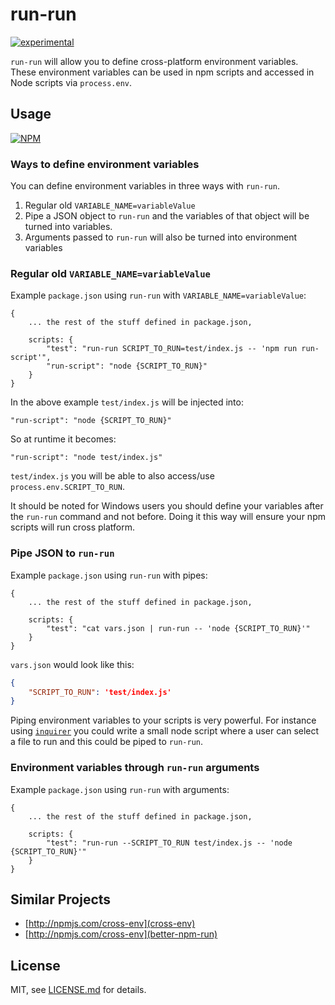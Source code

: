 # run-run

[![experimental](http://badges.github.io/stability-badges/dist/experimental.svg)](http://github.com/badges/stability-badges)

`run-run` will allow you to define cross-platform environment variables. These environment variables can be used in npm scripts and accessed in Node scripts via `process.env`.

## Usage

[![NPM](https://nodei.co/npm/run-run.png)](https://www.npmjs.com/package/run-run)

### Ways to define environment variables

You can define environment variables in three ways with `run-run`.

1. Regular old `VARIABLE_NAME=variableValue`
2. Pipe a JSON object to `run-run` and the variables of that object will be turned into variables.
3. Arguments passed to `run-run` will also be turned into environment variables

### Regular old `VARIABLE_NAME=variableValue`

Example `package.json` using `run-run` with `VARIABLE_NAME=variableValue`:
```
{
    ... the rest of the stuff defined in package.json,

    scripts: {
        "test": "run-run SCRIPT_TO_RUN=test/index.js -- 'npm run run-script'",
        "run-script": "node {SCRIPT_TO_RUN}"
    }
}
```

In the above example `test/index.js` will be injected into: 
```
"run-script": "node {SCRIPT_TO_RUN}"
```
So at runtime it becomes:
```
"run-script": "node test/index.js"
```

`test/index.js` you will be able to also access/use `process.env.SCRIPT_TO_RUN`.

It should be noted for Windows users you should define your variables after the `run-run` command and not before. Doing it this way will ensure your npm scripts will run cross platform.

### Pipe JSON to `run-run`

Example `package.json` using `run-run` with pipes:
```
{
    ... the rest of the stuff defined in package.json,

    scripts: {
        "test": "cat vars.json | run-run -- 'node {SCRIPT_TO_RUN}'"
    }
}
```

`vars.json` would look like this:
```json
{
    "SCRIPT_TO_RUN": 'test/index.js'
}
```

Piping environment variables to your scripts is very powerful. For instance using [`inquirer`](https://www.npmjs.com/package/inquirer) you could write a small node script where a user can select a file to run and this could be piped to `run-run`.

### Environment variables through `run-run` arguments

Example `package.json` using `run-run` with arguments:
```
{
    ... the rest of the stuff defined in package.json,

    scripts: {
        "test": "run-run --SCRIPT_TO_RUN test/index.js -- 'node {SCRIPT_TO_RUN}'"
    }
}
```




## Similar Projects

- [http://npmjs.com/cross-env](cross-env)
- [http://npmjs.com/cross-env](better-npm-run)


## License

MIT, see [LICENSE.md](http://github.com/Jam3/run-run/blob/master/LICENSE.md) for details.
